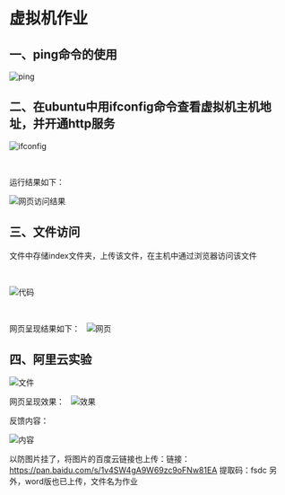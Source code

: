 #  虚拟机作业
## 一、ping命令的使用
![ping](https://upload-images.jianshu.io/upload_images/25330789-c3591aeb1c371af8.png?imageMogr2/auto-orient/strip|imageView2/2/w/655/format/webp)


## 二、在ubuntu中用ifconfig命令查看虚拟机主机地址，并开通http服务

![ifconfig](https://upload-images.jianshu.io/upload_images/25330789-9ca65ac4efffd2ad.png?imageMogr2/auto-orient/strip|imageView2/2/w/554/format/webp)

&nbsp;
&nbsp;


运行结果如下：


![网页访问结果](https://upload-images.jianshu.io/upload_images/25330789-d70ff4662afce714.png?imageMogr2/auto-orient/strip|imageView2/2/w/554/format/webp)

## 三、文件访问
文件中存储index文件夹，上传该文件，在主机中通过浏览器访问该文件

&nbsp;

![代码](https://upload-images.jianshu.io/upload_images/25330789-51786f64cae6b4b2.png?imageMogr2/auto-orient/strip|imageView2/2/w/554/format/webp)

&nbsp;

网页呈现结果如下：
&nbsp;
![网页](https://upload-images.jianshu.io/upload_images/25330789-f14e70fd019fbb2f.png?imageMogr2/auto-orient/strip|imageView2/2/w/554/format/webp)

## 四、阿里云实验

![文件](https://upload-images.jianshu.io/upload_images/25330789-517842d18c5878d8.png?imageMogr2/auto-orient/strip|imageView2/2/w/280/format/webp)
&nbsp;

网页呈现效果：
&nbsp;
![效果](https://upload-images.jianshu.io/upload_images/25330789-1042c4e606b12448.png?imageMogr2/auto-orient/strip|imageView2/2/w/453/format/webp)
&nbsp;

反馈内容：
&nbsp;

![内容](https://upload-images.jianshu.io/upload_images/25330789-504e46f28941365f.png?imageMogr2/auto-orient/strip|imageView2/2/w/545/format/webp)

以防图片挂了，将图片的百度云链接也上传：链接：https://pan.baidu.com/s/1v4SW4gA9W69zc9oFNw81EA  提取码：fsdc 
另外，word版也已上传，文件名为作业




